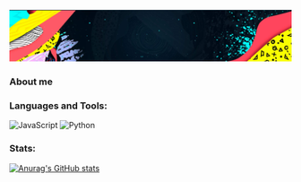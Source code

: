 [![Header](https://github.com/tMichae/tMichae/blob/main/assets/header.png)](https://github.com/tMichae/tMichae)

### About me



### Languages and Tools:
![JavaScript](https://img.shields.io/badge/-JavaScript-090909?style=for-the-badge&logo=JavaScript&logoColor=E9D54D)
![Python](https://img.shields.io/badge/-Python-090909?style=for-the-badge&logo=C%2b%2b&logoColor=6296CC)

### Stats:
[![Anurag's GitHub stats](https://github-readme-stats.vercel.app/api?username=anuraghazra&show_icons=true)](https://github.com/anuraghazra/github-readme-stats)

